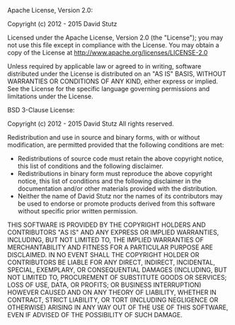 Apache License, Version 2.0:

Copyright (c) 2012 - 2015 David Stutz

Licensed under the Apache License, Version 2.0 (the "License"); you may not use
this file except in compliance with the License. You may obtain a copy of the
License at http://www.apache.org/licenses/LICENSE-2.0

Unless required by applicable law or agreed to in writing, software distributed
under the License is distributed on an "AS IS" BASIS, WITHOUT WARRANTIES OR
CONDITIONS OF ANY KIND, either express or implied. See the License for the
specific language governing permissions and limitations under the License.

BSD 3-Clause License:

Copyright (c) 2012 - 2015 David Stutz
All rights reserved.

Redistribution and use in source and binary forms, with or without modification,
are permitted provided that the following conditions are met:
* Redistributions of source code must retain the above copyright notice,
this list of conditions and the following disclaimer.
* Redistributions in binary form must reproduce the above copyright notice,
this list of conditions and the following disclaimer in the documentation and/or
other materials provided with the distribution.
* Neither the name of David Stutz nor the names of its contributors may be used
to endorse or promote products derived from this software without specific prior
written permission.

THIS SOFTWARE IS PROVIDED BY THE COPYRIGHT HOLDERS AND CONTRIBUTORS "AS IS" AND
ANY EXPRESS OR IMPLIED WARRANTIES, INCLUDING, BUT NOT LIMITED TO, THE IMPLIED
WARRANTIES OF MERCHANTABILITY AND FITNESS FOR A PARTICULAR PURPOSE ARE DISCLAIMED.
IN NO EVENT SHALL THE COPYRIGHT HOLDER OR CONTRIBUTORS BE LIABLE FOR ANY DIRECT,
INDIRECT, INCIDENTAL, SPECIAL, EXEMPLARY, OR CONSEQUENTIAL DAMAGES (INCLUDING,
BUT NOT LIMITED TO, PROCUREMENT OF SUBSTITUTE GOODS OR SERVICES; LOSS OF USE,
DATA, OR PROFITS; OR BUSINESS INTERRUPTION) HOWEVER CAUSED AND ON ANY THEORY OF
LIABILITY, WHETHER IN CONTRACT, STRICT LIABILITY, OR TORT (INCLUDING NEGLIGENCE
OR OTHERWISE) ARISING IN ANY WAY OUT OF THE USE OF THIS SOFTWARE, EVEN IF
ADVISED OF THE POSSIBILITY OF SUCH DAMAGE.